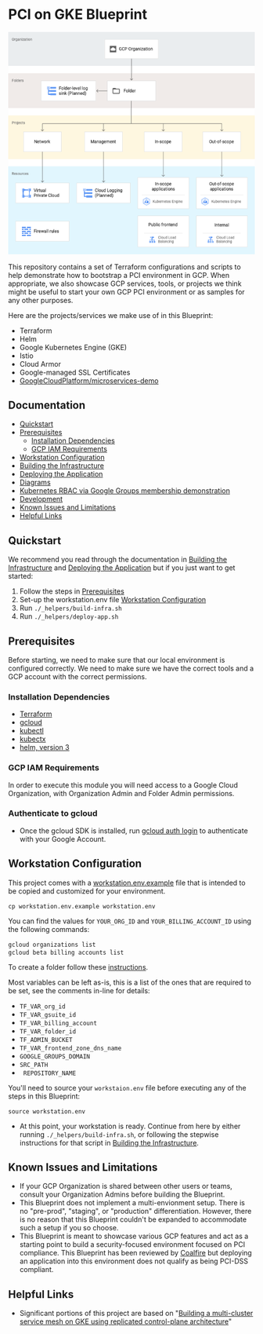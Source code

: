 # PCI on GKE Blueprint

![high level project view](docs/diagrams/highlevel_project_view.png)

This repository contains a set of Terraform configurations and scripts to help
demonstrate how to bootstrap a PCI environment in GCP. When appropriate, we
also showcase GCP services, tools, or projects we think might be useful to
start your own GCP PCI environment or as samples for any other purposes.

Here are the projects/services we make use of in this Blueprint:

- Terraform
- Helm
- Google Kubernetes Engine (GKE)
- Istio
- Cloud Armor
- Google-managed SSL Certificates
- [GoogleCloudPlatform/microservices-demo](https://github.com/GoogleCloudPlatform/microservices-demo)



## Documentation
* [Quickstart](#Quickstart)
* [Prerequisites](#prerequisites)
  * [Installation Dependencies](#installation-dependencies)
  * [GCP IAM Requirements](#gcp-iam-requirements)
* [Workstation Configuration](#workstation-configuration)
* [Building the Infrastructure](docs/build-infrastructure.md)
* [Deploying the Application](docs/deploy-application.md)
* [Diagrams](docs/diagrams.md)
* [Kubernetes RBAC via Google Groups membership demonstration](docs/Google-Groups-and-RBAC.md)
* [Development](/docs/development.md)
* [Known Issues and Limitations](#known-issues-and-limitations)
* [Helpful Links](#helpful-links)

## Quickstart
We recommend you read through the documentation in [Building the Infrastructure](docs/build-infrastructure.md) and [Deploying the Application](docs/deploy-application.md) but if you just want to get started:
1. Follow the steps in [Prerequisites](#prerequisites)
1. Set-up the workstation.env file [Workstation Configuration](#workstation-configuration)
1. Run `./_helpers/build-infra.sh`
1. Run `./_helpers/deploy-app.sh`

## Prerequisites

Before starting, we need to make sure that our local environment is configured
correctly. We need to make sure we have the correct tools and a GCP account
with the correct permissions.

### Installation Dependencies
- [Terraform](https://www.terraform.io/downloads.html)
- [gcloud](https://cloud.google.com/sdk/gcloud/)
- [kubectl](https://kubernetes.io/docs/tasks/tools/install-kubectl/)
- [kubectx](https://github.com/ahmetb/kubectx#installation)
- [helm, version 3](https://helm.sh/docs/using_helm/)

### GCP IAM Requirements

In order to execute this module you will need access to a Google Cloud Organization, with Organization Admin and Folder Admin permissions.

### Authenticate to gcloud

* Once the gcloud SDK is installed, run [gcloud auth login](https://cloud.google.com/sdk/gcloud/reference/auth/login) to authenticate with your Google Account.


## Workstation Configuration

This project comes with a [workstation.env.example](./workstation.env.example) file that is intended to be copied and customized for your environment.

```
cp workstation.env.example workstation.env
```

You can find the values for `YOUR_ORG_ID` and `YOUR_BILLING_ACCOUNT_ID` using the following commands:

```
gcloud organizations list
gcloud beta billing accounts list
```

To create a folder follow these [instructions](https://cloud.google.com/resource-manager/docs/creating-managing-folders).

Most variables can be left as-is, this is a list of the ones that are required to be set, see the comments in-line for details:

- `TF_VAR_org_id`
- `TF_VAR_gsuite_id`
- `TF_VAR_billing_account`
- `TF_VAR_folder_id`
- `TF_ADMIN_BUCKET`
- `TF_VAR_frontend_zone_dns_name`
- `GOOGLE_GROUPS_DOMAIN`
- `SRC_PATH`
- ` REPOSITORY_NAME`



You'll need to source your `workstaion.env` file before executing any of the steps in this Blueprint:

```
source workstation.env
```

* At this point, your workstation is ready. Continue from here by either running `./_helpers/build-infra.sh`, or following the
stepwise instructions for that script in [Building the Infrastructure](docs/build-infrastructure.md).

## Known Issues and Limitations

- If your GCP Organization is shared between other users or teams, consult your
  Organization Admins before building the Blueprint.
- This Blueprint does not implement a multi-envionment setup. There is no
  "pre-prod", "staging", or "production" differentiation. However, there is no
  reason that this Blueprint couldn't be expanded to accommodate such a setup if you
  so choose.
- This Blueprint is meant to showcase various GCP features and act as a starting
  point to build a security-focused environment focused on PCI compliance. This
  Blueprint has been reviewed by [Coalfire](https://cloud.google.com/architecture/blueprints/google-cloud-pci-gke-review.pdf) but deploying an application into
  this environment does not qualify as being PCI-DSS compliant.

## Helpful Links

* Significant portions of this project are based on "[Building a multi-cluster service mesh on GKE using replicated control-plane architecture](https://cloud.google.com/solutions/building-a-multi-cluster-service-mesh-on-gke-using-replicated-control-plane-architecture)"
